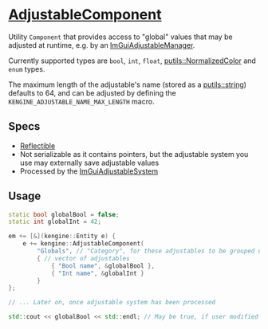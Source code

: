 # [AdjustableComponent](AdjustableComponent.hpp)

Utility `Component` that provides access to "global" values that may be adjusted at runtime, e.g. by an [ImGuiAdjustableManager](../../systems/ImGuiAdjustableSystem.md).

Currently supported types are `bool`, `int`, `float`, [putils::NormalizedColor](https://github.com/phisko/putils/blob/master/Color.md) and `enum` types.

The maximum length of the adjustable's name (stored as a [putils::string](https://github.com/phisko/putils/blob/master/string.hpp)) defaults to 64, and can be adjusted by defining the `KENGINE_ADJUSTABLE_NAME_MAX_LENGTH` macro.

## Specs

* [Reflectible](https://github.com/phisko/putils/blob/master/reflection.md)
* Not serializable as it contains pointers, but the adjustable system you use may externally save adjustable values
* Processed by the [ImGuiAdjustableSystem](../../systems/ImGuiAdjustableSystem.md)

## Usage

```c++
static bool globalBool = false;
static int globalInt = 42;

em += [&](kengine::Entity e) {
    e += kengine::AdjustableComponent(
        "Globals", // "Category", for these adjustables to be grouped under
        { // vector of adjustables
            { "Bool name", &globalBool },
            { "Int name", &globalInt }
        }
};

// ... Later on, once adjustable system has been processed

std::cout << globalBool << std::endl; // May be true, if user modified it
```